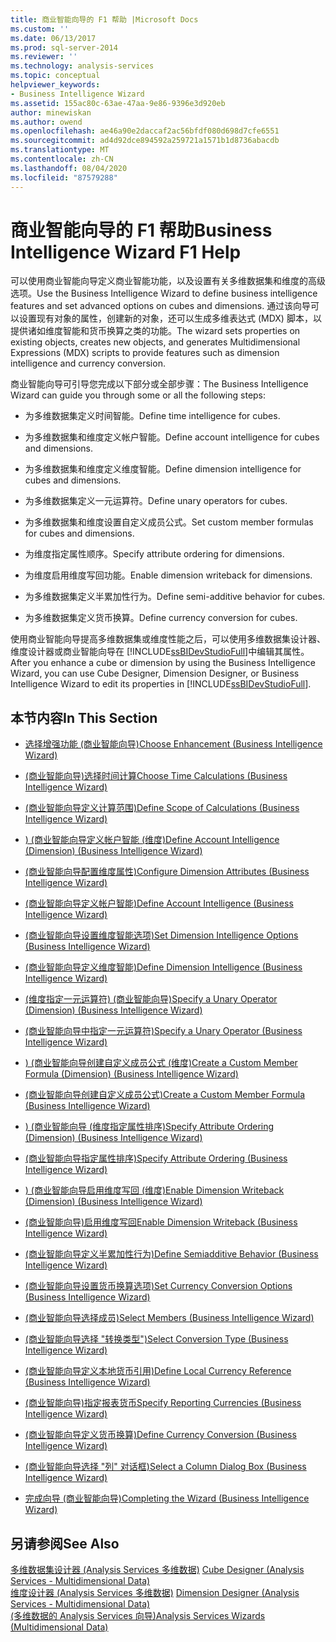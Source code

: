 ```yaml
---
title: 商业智能向导的 F1 帮助 |Microsoft Docs
ms.custom: ''
ms.date: 06/13/2017
ms.prod: sql-server-2014
ms.reviewer: ''
ms.technology: analysis-services
ms.topic: conceptual
helpviewer_keywords:
- Business Intelligence Wizard
ms.assetid: 155ac80c-63ae-47aa-9e86-9396e3d920eb
author: minewiskan
ms.author: owend
ms.openlocfilehash: ae46a90e2daccaf2ac56bfdf080d698d7cfe6551
ms.sourcegitcommit: ad4d92dce894592a259721a1571b1d8736abacdb
ms.translationtype: MT
ms.contentlocale: zh-CN
ms.lasthandoff: 08/04/2020
ms.locfileid: "87579288"
---
```

# <a name="business-intelligence-wizard-f1-help"></a><span data-ttu-id="9b457-102">商业智能向导的 F1 帮助</span><span class="sxs-lookup"><span data-stu-id="9b457-102">Business Intelligence Wizard F1 Help</span></span>
  <span data-ttu-id="9b457-103">可以使用商业智能向导定义商业智能功能，以及设置有关多维数据集和维度的高级选项。</span><span class="sxs-lookup"><span data-stu-id="9b457-103">Use the Business Intelligence Wizard to define business intelligence features and set advanced options on cubes and dimensions.</span></span> <span data-ttu-id="9b457-104">通过该向导可以设置现有对象的属性，创建新的对象，还可以生成多维表达式 (MDX) 脚本，以提供诸如维度智能和货币换算之类的功能。</span><span class="sxs-lookup"><span data-stu-id="9b457-104">The wizard sets properties on existing objects, creates new objects, and generates Multidimensional Expressions (MDX) scripts to provide features such as dimension intelligence and currency conversion.</span></span>  
  
 <span data-ttu-id="9b457-105">商业智能向导可引导您完成以下部分或全部步骤：</span><span class="sxs-lookup"><span data-stu-id="9b457-105">The Business Intelligence Wizard can guide you through some or all the following steps:</span></span>  
  
-   <span data-ttu-id="9b457-106">为多维数据集定义时间智能。</span><span class="sxs-lookup"><span data-stu-id="9b457-106">Define time intelligence for cubes.</span></span>  
  
-   <span data-ttu-id="9b457-107">为多维数据集和维度定义帐户智能。</span><span class="sxs-lookup"><span data-stu-id="9b457-107">Define account intelligence for cubes and dimensions.</span></span>  
  
-   <span data-ttu-id="9b457-108">为多维数据集和维度定义维度智能。</span><span class="sxs-lookup"><span data-stu-id="9b457-108">Define dimension intelligence for cubes and dimensions.</span></span>  
  
-   <span data-ttu-id="9b457-109">为多维数据集定义一元运算符。</span><span class="sxs-lookup"><span data-stu-id="9b457-109">Define unary operators for cubes.</span></span>  
  
-   <span data-ttu-id="9b457-110">为多维数据集和维度设置自定义成员公式。</span><span class="sxs-lookup"><span data-stu-id="9b457-110">Set custom member formulas for cubes and dimensions.</span></span>  
  
-   <span data-ttu-id="9b457-111">为维度指定属性顺序。</span><span class="sxs-lookup"><span data-stu-id="9b457-111">Specify attribute ordering for dimensions.</span></span>  
  
-   <span data-ttu-id="9b457-112">为维度启用维度写回功能。</span><span class="sxs-lookup"><span data-stu-id="9b457-112">Enable dimension writeback for dimensions.</span></span>  
  
-   <span data-ttu-id="9b457-113">为多维数据集定义半累加性行为。</span><span class="sxs-lookup"><span data-stu-id="9b457-113">Define semi-additive behavior for cubes.</span></span>  
  
-   <span data-ttu-id="9b457-114">为多维数据集定义货币换算。</span><span class="sxs-lookup"><span data-stu-id="9b457-114">Define currency conversion for cubes.</span></span>  
  
 <span data-ttu-id="9b457-115">使用商业智能向导提高多维数据集或维度性能之后，可以使用多维数据集设计器、维度设计器或商业智能向导在 [!INCLUDE[ssBIDevStudioFull](../includes/ssbidevstudiofull-md.md)]中编辑其属性。</span><span class="sxs-lookup"><span data-stu-id="9b457-115">After you enhance a cube or dimension by using the Business Intelligence Wizard, you can use Cube Designer, Dimension Designer, or Business Intelligence Wizard to edit its properties in [!INCLUDE[ssBIDevStudioFull](../includes/ssbidevstudiofull-md.md)].</span></span>  
  
## <a name="in-this-section"></a><span data-ttu-id="9b457-116">本节内容</span><span class="sxs-lookup"><span data-stu-id="9b457-116">In This Section</span></span>  
  
-   [<span data-ttu-id="9b457-117">选择增强功能 &#40;商业智能向导&#41;</span><span class="sxs-lookup"><span data-stu-id="9b457-117">Choose Enhancement &#40;Business Intelligence Wizard&#41;</span></span>](choose-enhancement-business-intelligence-wizard.md)  
  
-   [<span data-ttu-id="9b457-118">&#40;商业智能向导&#41;选择时间计算</span><span class="sxs-lookup"><span data-stu-id="9b457-118">Choose Time Calculations &#40;Business Intelligence Wizard&#41;</span></span>](choose-time-calculations-business-intelligence-wizard.md)  
  
-   [<span data-ttu-id="9b457-119">&#40;商业智能向导定义计算范围&#41;</span><span class="sxs-lookup"><span data-stu-id="9b457-119">Define Scope of Calculations &#40;Business Intelligence Wizard&#41;</span></span>](define-scope-of-calculations-business-intelligence-wizard.md)  
  
-   [<span data-ttu-id="9b457-120">&#41; &#40;商业智能向导定义帐户智能 &#40;维度&#41;</span><span class="sxs-lookup"><span data-stu-id="9b457-120">Define Account Intelligence &#40;Dimension&#41; &#40;Business Intelligence Wizard&#41;</span></span>](define-account-intelligence-dimension-business-intelligence-wizard.md)  
  
-   [<span data-ttu-id="9b457-121">&#40;商业智能向导配置维度属性&#41;</span><span class="sxs-lookup"><span data-stu-id="9b457-121">Configure Dimension Attributes &#40;Business Intelligence Wizard&#41;</span></span>](configure-dimension-attributes-business-intelligence-wizard.md)  
  
-   [<span data-ttu-id="9b457-122">&#40;商业智能向导定义帐户智能&#41;</span><span class="sxs-lookup"><span data-stu-id="9b457-122">Define Account Intelligence &#40;Business Intelligence Wizard&#41;</span></span>](define-account-intelligence-business-intelligence-wizard.md)  
  
-   [<span data-ttu-id="9b457-123">&#40;商业智能向导设置维度智能选项&#41;</span><span class="sxs-lookup"><span data-stu-id="9b457-123">Set Dimension Intelligence Options &#40;Business Intelligence Wizard&#41;</span></span>](set-dimension-intelligence-options-business-intelligence-wizard.md)  
  
-   [<span data-ttu-id="9b457-124">&#40;商业智能向导定义维度智能&#41;</span><span class="sxs-lookup"><span data-stu-id="9b457-124">Define Dimension Intelligence &#40;Business Intelligence Wizard&#41;</span></span>](define-dimension-intelligence-business-intelligence-wizard.md)  
  
-   [<span data-ttu-id="9b457-125">&#40;维度指定一元运算符&#41; &#40;商业智能向导&#41;</span><span class="sxs-lookup"><span data-stu-id="9b457-125">Specify a Unary Operator &#40;Dimension&#41; &#40;Business Intelligence Wizard&#41;</span></span>](specify-a-unary-operator-dimension-business-intelligence-wizard.md)  
  
-   [<span data-ttu-id="9b457-126">&#40;商业智能向导中指定一元运算符&#41;</span><span class="sxs-lookup"><span data-stu-id="9b457-126">Specify a Unary Operator &#40;Business Intelligence Wizard&#41;</span></span>](specify-a-unary-operator-business-intelligence-wizard.md)  
  
-   [<span data-ttu-id="9b457-127">&#41; &#40;商业智能向导创建自定义成员公式 &#40;维度&#41;</span><span class="sxs-lookup"><span data-stu-id="9b457-127">Create a Custom Member Formula &#40;Dimension&#41; &#40;Business Intelligence Wizard&#41;</span></span>](create-a-custom-member-formula-dimension-business-intelligence-wizard.md)  
  
-   [<span data-ttu-id="9b457-128">&#40;商业智能向导创建自定义成员公式&#41;</span><span class="sxs-lookup"><span data-stu-id="9b457-128">Create a Custom Member Formula &#40;Business Intelligence Wizard&#41;</span></span>](create-a-custom-member-formula-business-intelligence-wizard.md)  
  
-   [<span data-ttu-id="9b457-129">&#41; &#40;商业智能向导 &#40;维度指定属性排序&#41;</span><span class="sxs-lookup"><span data-stu-id="9b457-129">Specify Attribute Ordering &#40;Dimension&#41; &#40;Business Intelligence Wizard&#41;</span></span>](specify-attribute-ordering-dimension-business-intelligence-wizard.md)  
  
-   [<span data-ttu-id="9b457-130">&#40;商业智能向导指定属性排序&#41;</span><span class="sxs-lookup"><span data-stu-id="9b457-130">Specify Attribute Ordering &#40;Business Intelligence Wizard&#41;</span></span>](specify-attribute-ordering-business-intelligence-wizard.md)  
  
-   [<span data-ttu-id="9b457-131">&#41; &#40;商业智能向导启用维度写回 &#40;维度&#41;</span><span class="sxs-lookup"><span data-stu-id="9b457-131">Enable Dimension Writeback &#40;Dimension&#41; &#40;Business Intelligence Wizard&#41;</span></span>](enable-dimension-writeback-dimension-business-intelligence-wizard.md)  
  
-   [<span data-ttu-id="9b457-132">&#40;商业智能向导&#41;启用维度写回</span><span class="sxs-lookup"><span data-stu-id="9b457-132">Enable Dimension Writeback &#40;Business Intelligence Wizard&#41;</span></span>](enable-dimension-writeback-business-intelligence-wizard.md)  
  
-   [<span data-ttu-id="9b457-133">&#40;商业智能向导定义半累加性行为&#41;</span><span class="sxs-lookup"><span data-stu-id="9b457-133">Define Semiadditive Behavior &#40;Business Intelligence Wizard&#41;</span></span>](define-semiadditive-behavior-business-intelligence-wizard.md)  
  
-   [<span data-ttu-id="9b457-134">&#40;商业智能向导设置货币换算选项&#41;</span><span class="sxs-lookup"><span data-stu-id="9b457-134">Set Currency Conversion Options &#40;Business Intelligence Wizard&#41;</span></span>](set-currency-conversion-options-business-intelligence-wizard.md)  
  
-   [<span data-ttu-id="9b457-135">&#40;商业智能向导选择成员&#41;</span><span class="sxs-lookup"><span data-stu-id="9b457-135">Select Members &#40;Business Intelligence Wizard&#41;</span></span>](select-members-business-intelligence-wizard.md)  
  
-   [<span data-ttu-id="9b457-136">&#40;商业智能向导选择 "转换类型"&#41;</span><span class="sxs-lookup"><span data-stu-id="9b457-136">Select Conversion Type &#40;Business Intelligence Wizard&#41;</span></span>](select-conversion-type-business-intelligence-wizard.md)  
  
-   [<span data-ttu-id="9b457-137">&#40;商业智能向导定义本地货币引用&#41;</span><span class="sxs-lookup"><span data-stu-id="9b457-137">Define Local Currency Reference &#40;Business Intelligence Wizard&#41;</span></span>](define-local-currency-reference-business-intelligence-wizard.md)  
  
-   [<span data-ttu-id="9b457-138">&#40;商业智能向导&#41;指定报表货币</span><span class="sxs-lookup"><span data-stu-id="9b457-138">Specify Reporting Currencies &#40;Business Intelligence Wizard&#41;</span></span>](specify-reporting-currencies-business-intelligence-wizard.md)  
  
-   [<span data-ttu-id="9b457-139">&#40;商业智能向导定义货币换算&#41;</span><span class="sxs-lookup"><span data-stu-id="9b457-139">Define Currency Conversion &#40;Business Intelligence Wizard&#41;</span></span>](define-currency-conversion-business-intelligence-wizard.md)  
  
-   [<span data-ttu-id="9b457-140">&#40;商业智能向导选择 "列" 对话框&#41;</span><span class="sxs-lookup"><span data-stu-id="9b457-140">Select a Column Dialog Box &#40;Business Intelligence Wizard&#41;</span></span>](select-a-column-dialog-box-business-intelligence-wizard.md)  
  
-   [<span data-ttu-id="9b457-141">完成向导 &#40;商业智能向导&#41;</span><span class="sxs-lookup"><span data-stu-id="9b457-141">Completing the Wizard &#40;Business Intelligence Wizard&#41;</span></span>](completing-the-wizard-business-intelligence-wizard.md)  
  
## <a name="see-also"></a><span data-ttu-id="9b457-142">另请参阅</span><span class="sxs-lookup"><span data-stu-id="9b457-142">See Also</span></span>  
 <span data-ttu-id="9b457-143">[多维数据集设计器 &#40;Analysis Services 多维数据&#41;](cube-designer-analysis-services-multidimensional-data.md) </span><span class="sxs-lookup"><span data-stu-id="9b457-143">[Cube Designer &#40;Analysis Services - Multidimensional Data&#41;](cube-designer-analysis-services-multidimensional-data.md) </span></span>  
 <span data-ttu-id="9b457-144">[维度设计器 &#40;Analysis Services 多维数据&#41;](dimension-designer-analysis-services-multidimensional-data.md) </span><span class="sxs-lookup"><span data-stu-id="9b457-144">[Dimension Designer &#40;Analysis Services - Multidimensional Data&#41;](dimension-designer-analysis-services-multidimensional-data.md) </span></span>  
 [<span data-ttu-id="9b457-145">&#40;多维数据的 Analysis Services 向导&#41;</span><span class="sxs-lookup"><span data-stu-id="9b457-145">Analysis Services Wizards &#40;Multidimensional Data&#41;</span></span>](analysis-services-wizards-multidimensional-data.md)  
  
  
